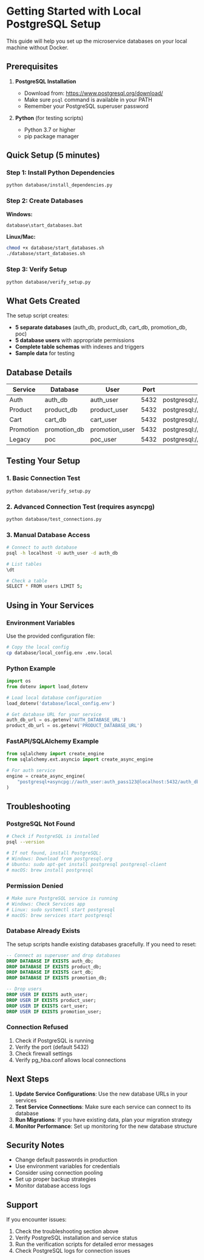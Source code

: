 # Getting Started with Local PostgreSQL Setup

This guide will help you set up the microservice databases on your local machine without Docker.

## Prerequisites

1. **PostgreSQL Installation**
   - Download from: https://www.postgresql.org/download/
   - Make sure `psql` command is available in your PATH
   - Remember your PostgreSQL superuser password

2. **Python** (for testing scripts)
   - Python 3.7 or higher
   - pip package manager

## Quick Setup (5 minutes)

### Step 1: Install Python Dependencies
```bash
python database/install_dependencies.py
```

### Step 2: Create Databases
**Windows:**
```cmd
database\start_databases.bat
```

**Linux/Mac:**
```bash
chmod +x database/start_databases.sh
./database/start_databases.sh
```

### Step 3: Verify Setup
```bash
python database/verify_setup.py
```

## What Gets Created

The setup script creates:

- **5 separate databases** (auth_db, product_db, cart_db, promotion_db, poc)
- **5 database users** with appropriate permissions
- **Complete table schemas** with indexes and triggers
- **Sample data** for testing

## Database Details

| Service | Database | User | Port | Connection String |
|---------|----------|------|------|-------------------|
| Auth | auth_db | auth_user | 5432 | postgresql://auth_user:auth_pass123@localhost:5432/auth_db |
| Product | product_db | product_user | 5432 | postgresql://product_user:product_pass123@localhost:5432/product_db |
| Cart | cart_db | cart_user | 5432 | postgresql://cart_user:cart_pass123@localhost:5432/cart_db |
| Promotion | promotion_db | promotion_user | 5432 | postgresql://promotion_user:promotion_pass123@localhost:5432/promotion_db |
| Legacy | poc | poc_user | 5432 | postgresql://poc_user:admin123@localhost:5432/poc |

## Testing Your Setup

### 1. Basic Connection Test
```bash
python database/verify_setup.py
```

### 2. Advanced Connection Test (requires asyncpg)
```bash
python database/test_connections.py
```

### 3. Manual Database Access
```bash
# Connect to auth database
psql -h localhost -U auth_user -d auth_db

# List tables
\dt

# Check a table
SELECT * FROM users LIMIT 5;
```

## Using in Your Services

### Environment Variables
Use the provided configuration file:

```bash
# Copy the local config
cp database/local_config.env .env.local
```

### Python Example
```python
import os
from dotenv import load_dotenv

# Load local database configuration
load_dotenv('database/local_config.env')

# Get database URL for your service
auth_db_url = os.getenv('AUTH_DATABASE_URL')
product_db_url = os.getenv('PRODUCT_DATABASE_URL')
```

### FastAPI/SQLAlchemy Example
```python
from sqlalchemy import create_engine
from sqlalchemy.ext.asyncio import create_async_engine

# For auth service
engine = create_async_engine(
    "postgresql+asyncpg://auth_user:auth_pass123@localhost:5432/auth_db"
)
```

## Troubleshooting

### PostgreSQL Not Found
```bash
# Check if PostgreSQL is installed
psql --version

# If not found, install PostgreSQL:
# Windows: Download from postgresql.org
# Ubuntu: sudo apt-get install postgresql postgresql-client
# macOS: brew install postgresql
```

### Permission Denied
```bash
# Make sure PostgreSQL service is running
# Windows: Check Services app
# Linux: sudo systemctl start postgresql
# macOS: brew services start postgresql
```

### Database Already Exists
The setup scripts handle existing databases gracefully. If you need to reset:

```sql
-- Connect as superuser and drop databases
DROP DATABASE IF EXISTS auth_db;
DROP DATABASE IF EXISTS product_db;
DROP DATABASE IF EXISTS cart_db;
DROP DATABASE IF EXISTS promotion_db;

-- Drop users
DROP USER IF EXISTS auth_user;
DROP USER IF EXISTS product_user;
DROP USER IF EXISTS cart_user;
DROP USER IF EXISTS promotion_user;
```

### Connection Refused
1. Check if PostgreSQL is running
2. Verify the port (default 5432)
3. Check firewall settings
4. Verify pg_hba.conf allows local connections

## Next Steps

1. **Update Service Configurations**: Use the new database URLs in your services
2. **Test Service Connections**: Make sure each service can connect to its database
3. **Run Migrations**: If you have existing data, plan your migration strategy
4. **Monitor Performance**: Set up monitoring for the new database structure

## Security Notes

- Change default passwords in production
- Use environment variables for credentials
- Consider using connection pooling
- Set up proper backup strategies
- Monitor database access logs

## Support

If you encounter issues:
1. Check the troubleshooting section above
2. Verify PostgreSQL installation and service status
3. Run the verification scripts for detailed error messages
4. Check PostgreSQL logs for connection issues